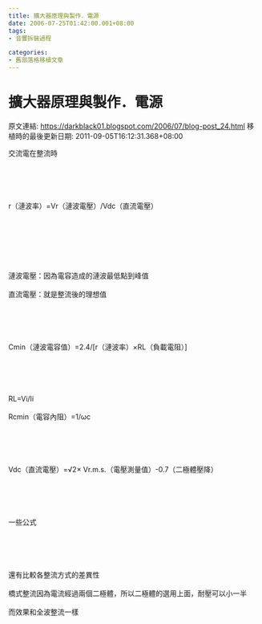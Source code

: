 ```yaml
---
title: 擴大器原理與製作．電源
date: 2006-07-25T01:42:00.001+08:00
tags: 
- 音響拆裝過程

categories:
- 舊部落格移植文章
---
```


# 擴大器原理與製作．電源

原文連結: https://darkblack01.blogspot.com/2006/07/blog-post_24.html
移植時的最後更新日期: 2011-09-05T16:12:31.368+08:00

交流電在整流時<br /><br /><br /><br /><br /><br />r（漣波率）=Vr（漣波電壓）/Vdc（直流電壓）<br /><br /><a name='more'></a><br /><br /><br /><br /><br /><br />漣波電壓：因為電容造成的漣波最低點到峰值<br /><br />直流電壓：就是整流後的理想值<br /><br /><br /><br /><br /><br />Cmin（漣波電容值）=2.4/[r（漣波率）×RL（負載電阻）]<br /><br /><br /><br /><br /><br />RL=Vi/Ii<br /><br />Rcmin（電容內阻）=1/ωc<br /><br /><br /><br /><br /><br />Vdc（直流電壓）=√2× Vr.m.s.（電壓測量值）-0.7（二極體壓降）<br /><br /><br /><br /><br /><br />一些公式<br /><br /><br /><br /><br /><br />還有比較各整流方式的差異性<br /><br />橋式整流因為電流經過兩個二極體，所以二極體的選用上面，耐壓可以小一半<br /><br />而效果和全波整流一樣<br /><br />
